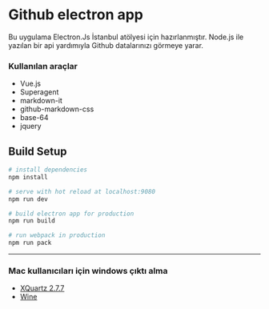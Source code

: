 # Github electron app
Bu uygulama  Electron.Js İstanbul atölyesi için hazırlanmıştır. Node.js ile yazılan bir api yardımıyla Github datalarınızı görmeye yarar.

### Kullanılan araçlar
* Vue.js
* Superagent
* markdown-it
* github-markdown-css
* base-64
* jquery


## Build Setup

``` bash
# install dependencies
npm install

# serve with hot reload at localhost:9080
npm run dev

# build electron app for production
npm run build

# run webpack in production
npm run pack
```
---

### Mac kullanıcıları için windows çıktı alma
* [XQuartz 2.7.7](http://xquartz.soft32.com/download/file/id/1229114/)
* [Wine](https://dl.winehq.org/wine-builds/macosx/download.html)
